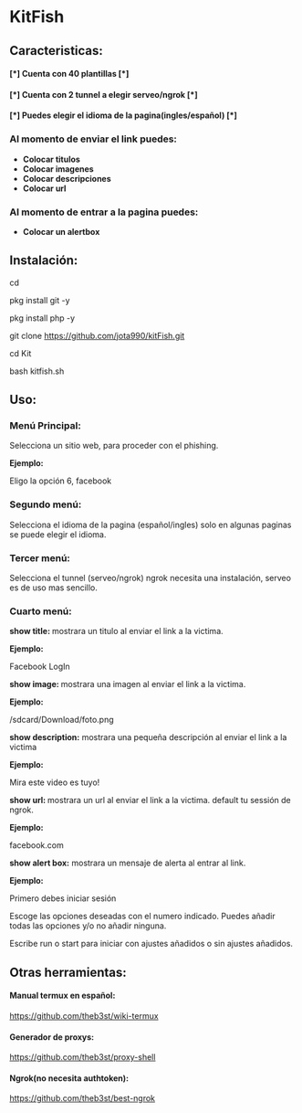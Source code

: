 # KitFish

<h2>Caracteristicas:</h2>


<h4>[*] Cuenta con 40 plantillas [*]</h4>
<h4>[*] Cuenta con 2 tunnel a elegir serveo/ngrok [*]</h4>
<h4>[*] Puedes elegir el idioma de la pagina(ingles/español) [*]</h4>
<h3>Al momento de enviar el link puedes:</h3>
<ul>
<li><strong>Colocar titulos</strong></li>
<li><strong>Colocar imagenes</strong></li>
<li><strong>Colocar descripciones</strong></li>
<li><strong>Colocar url</strong></li>
</ul>

<h3>Al momento de entrar a la pagina puedes:</h3>
<ul>
<li><strong>Colocar un alertbox</strong></li>
</ul>

<h2>Instalación:</h2>
<p>
cd

pkg install git -y

pkg install php -y

git clone https://github.com/jota990/kitFish.git

cd Kit

bash kitfish.sh

</p>

<h2>Uso:</h2>
 <h3>Menú Principal:</h3>

 Selecciona un sitio web, para proceder con el phishing.

 <strong>Ejemplo:</strong>

 Eligo la opción 6, facebook

<h3>Segundo menú:</h3>

 Selecciona el idioma de la pagina (español/ingles) solo en algunas paginas se puede elegir el idioma.

 <h3>Tercer menú:</h3>

 Selecciona el tunnel (serveo/ngrok) ngrok necesita una instalación, serveo es de uso mas sencillo.

 <h3>Cuarto menú:</h3>

 <strong>show title: </strong>mostrara un titulo al enviar el link a la victima.

 <strong>Ejemplo:</strong>

 Facebook LogIn

 <strong>show image: </strong>mostrara una imagen al enviar el link a la victima.
 
 <strong>Ejemplo:</strong>
 
 /sdcard/Download/foto.png

<strong> show description:</strong> mostrara una pequeña descripción al enviar el link a la victima

 <strong>Ejemplo:</strong>
 
 Mira este video es tuyo!

 <strong>show url: </strong>mostrara un url al enviar el link a la victima. default tu sessión de ngrok.

 <strong>Ejemplo:</strong>

 facebook.com

<strong> show alert box:</strong> mostrara un mensaje de alerta al entrar
al link.

 <strong>Ejemplo:</strong>

 Primero debes iniciar sesión


 Escoge las opciones deseadas con el numero indicado. Puedes añadir todas las opciones y/o no añadir ninguna.

 Escribe run o start para iniciar con ajustes añadidos o sin ajustes añadidos.

 <h2>Otras herramientas:</h2>
  
 <h4>Manual termux en español:</h4>
  
 https://github.com/theb3st/wiki-termux
  
 
 <h4>Generador de proxys:</h4>
  
 https://github.com/theb3st/proxy-shell

 
 <h4>Ngrok(no necesita authtoken):</h4>
  
 https://github.com/theb3st/best-ngrok
